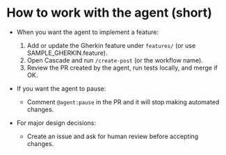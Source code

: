 # How to work with the agent (short)

- When you want the agent to implement a feature:
  1. Add or update the Gherkin feature under `features/` (or use SAMPLE_GHERKIN.feature).
  2. Open Cascade and run `/create-post` (or the workflow name).
  3. Review the PR created by the agent, run tests locally, and merge if OK.

- If you want the agent to pause:
  - Comment `@agent:pause` in the PR and it will stop making automated changes.

- For major design decisions:
  - Create an issue and ask for human review before accepting changes.
